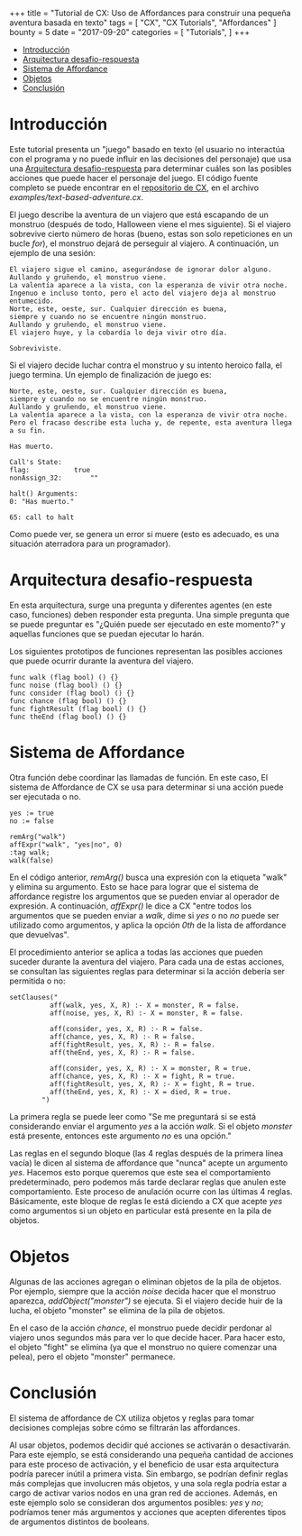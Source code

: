 +++
title = "Tutorial de CX: Uso de Affordances para construir una pequeña aventura basada en texto"
tags = [
    "CX",
    "CX Tutorials",
    "Affordances"
]
bounty = 5
date = "2017-09-20"
categories = [
    "Tutorials",
]
+++

<!-- MarkdownTOC autolink="true" bracket="round" depth="2" -->

- [Introducción](#introducción)
- [Arquitectura desafio-respuesta](#arquitectura-desafio-respuesta)
- [Sistema de Affordance](#sistema-de-affordance)
- [Objetos](#objetos)
- [Conclusión](#conclusión)

<!-- /MarkdownTOC -->

# Introducción

Este tutorial presenta un "juego" basado en texto 
(el usuario no interactúa con el programa y no puede 
influir en las decisiones del personaje) que usa una 
[Arquitectura desafio-respuesta](#arquitectura-desafio-respuesta) para determinar cuáles 
son las posibles acciones que puede hacer el personaje 
del juego. El código fuente completo se puede encontrar 
en el [repositorio de CX](https://github.com/skycoin/cx), en el archivo *examples/text-based-adventure.cx*.

El juego describe la aventura de un viajero que está 
escapando de un monstruo (después de todo, Halloween viene el mes siguiente). 
Si el viajero sobrevive cierto número de horas 
(bueno, estas son solo repeticiones en un bucle *for*), 
el monstruo dejará de perseguir al viajero. A continuación, 
un ejemplo de una sesión:

```
El viajero sigue el camino, asegurándose de ignorar dolor alguno.
Aullando y gruñendo, el monstruo viene.
La valentía aparece a la vista, con la esperanza de vivir otra noche.
Ingenuo e incluso tonto, pero el acto del viajero deja al monstruo entumecido.
Norte, este, oeste, sur. Cualquier dirección es buena,
siempre y cuando no se encuentre ningún monstruo.
Aullando y gruñendo, el monstruo viene.
El viajero huye, y la cobardía lo deja vivir otro día.

Sobreviviste.
```

Si el viajero decide luchar contra el monstruo y su intento heroico
falla, el juego termina. Un ejemplo de finalización de juego es:

```
Norte, este, oeste, sur. Cualquier dirección es buena,
siempre y cuando no se encuentre ningún monstruo.
Aullando y gruñendo, el monstruo viene.
La valentía aparece a la vista, con la esperanza de vivir otra noche.
Pero el fracaso describe esta lucha y, de repente, esta aventura llega a su fin.

Has muerto.

Call's State:
flag:			true
nonAssign_32:		""

halt() Arguments:
0: "Has muerto."

65: call to halt
```

Como puede ver, se genera un error si muere (esto es adecuado, 
es una situación aterradora para un programador).

# Arquitectura desafio-respuesta

En esta arquitectura, surge una pregunta y diferentes agentes (en 
este caso, funciones) deben responder esta pregunta. Una simple pregunta 
que se puede preguntar es "¿Quién puede ser ejecutado en este momento?" y aquellas 
funciones que se puedan ejecutar lo harán.

Los siguientes prototipos de funciones representan las posibles acciones que
puede ocurrir durante la aventura del viajero.

```
func walk (flag bool) () {}
func noise (flag bool) () {}
func consider (flag bool) () {}
func chance (flag bool) () {}
func fightResult (flag bool) () {}
func theEnd (flag bool) () {}
```

# Sistema de Affordance

Otra función debe coordinar las llamadas de función. En este caso,
El sistema de Affordance de CX se usa para determinar si una acción 
puede ser ejecutada o no.

```
yes := true
no := false

remArg("walk")
affExpr("walk", "yes|no", 0)
:tag walk;
walk(false)
```

En el código anterior, *remArg()* busca una expresión con la etiqueta "walk" 
y elimina su argumento. Esto se hace para lograr que
el sistema de affordance registre los argumentos que se pueden enviar al
operador de expresión. A continuación, *affExpr()* le dice a CX "entre todos los
argumentos que se pueden enviar a *walk*, dime si *yes* o no *no* puede
ser utilizado como argumentos, y aplica la opción *0th* de la lista de affordance 
que devuelvas".

El procedimiento anterior se aplica a todas las acciones que pueden suceder
durante la aventura del viajero. Para cada una de estas acciones, se consultan 
las siguientes reglas para determinar si la acción debería ser
permitida o no:

```
setClauses("
          aff(walk, yes, X, R) :- X = monster, R = false.
          aff(noise, yes, X, R) :- X = monster, R = false.

          aff(consider, yes, X, R) :- R = false.
          aff(chance, yes, X, R) :- R = false.
          aff(fightResult, yes, X, R) :- R = false.
          aff(theEnd, yes, X, R) :- R = false.

          aff(consider, yes, X, R) :- X = monster, R = true.
          aff(chance, yes, X, R) :- X = fight, R = true.
          aff(fightResult, yes, X, R) :- X = fight, R = true.
          aff(theEnd, yes, X, R) :- X = died, R = true.
        ")
```

La primera regla se puede leer como "Se me preguntará si se está considerando
enviar el argumento *yes* a la acción *walk*. Si el objeto
*monster* está presente, entonces este argumento *no* es una opción."

Las reglas en el segundo bloque (las 4 reglas después de la primera línea vacía) 
le dicen al sistema de affordance que "nunca" acepte un argumento *yes*. Hacemos 
esto porque queremos que este sea el comportamiento predeterminado, pero podemos 
más tarde declarar reglas que anulen este comportamiento. Este proceso de anulación 
ocurre con las últimas 4 reglas. Básicamente, este bloque de reglas
le está diciendo a CX que acepte *yes* como argumentos si un objeto en particular está
presente en la pila de objetos.

# Objetos

Algunas de las acciones agregan o eliminan objetos de la pila de objetos. Por
ejemplo, siempre que la acción *noise* decida hacer que el monstruo
aparezca, *addObject("monster")* se ejecuta. Si el viajero decide
huir de la lucha, el objeto "monster" se elimina de la pila de objetos.

En el caso de la acción *chance*, el monstruo puede decidir
perdonar al viajero unos segundos más para ver lo que decide hacer. 
Para hacer esto, el objeto "fight" se elimina (ya que el monstruo no quiere comenzar una pelea), 
pero el objeto "monster" permanece.

# Conclusión

El sistema de affordance de CX utiliza objetos y 
reglas para tomar decisiones complejas sobre cómo se filtrarán las affordances.

Al usar objetos, podemos decidir qué acciones se activarán o desactivarán. 
Para este ejemplo, se está considerando una pequeña cantidad de acciones 
para este proceso de activación, y el beneficio de usar esta arquitectura 
podría parecer inútil a primera vista. Sin embargo, se podrían definir 
reglas más complejas que involucren más objetos, y una sola regla podría 
estar a cargo de activar varios nodos en una gran red de acciones. Además, 
en este ejemplo solo se consideran dos argumentos posibles: *yes* y *no*; podríamos 
tener más argumentos y acciones que acepten diferentes tipos de argumentos 
distintos de booleans.

